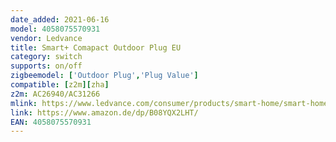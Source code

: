 ```yaml
---
date_added: 2021-06-16
model: 4058075570931 
vendor: Ledvance
title: Smart+ Comapact Outdoor Plug EU
category: switch
supports: on/off
zigbeemodel: ['Outdoor Plug','Plug Value']
compatible: [z2m][zha]
z2m: AC26940/AC31266
mlink: https://www.ledvance.com/consumer/products/smart-home/smart-home-products-with-zigbee-technology/smart-home-components/smart-compact-outdoor-plug-c141283
link: https://www.amazon.de/dp/B08YQX2LHT/
EAN: 4058075570931 
---
```

